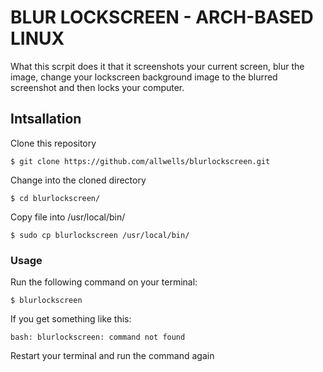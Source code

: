 # BLUR LOCKSCREEN - ARCH-BASED LINUX

What this scrpit does it that it screenshots your current screen, blur the image, change your lockscreen background image to the blurred screenshot and then locks your computer.

## Intsallation

Clone this repository

    $ git clone https://github.com/allwells/blurlockscreen.git

Change into the cloned directory

    $ cd blurlockscreen/

Copy file into /usr/local/bin/

    $ sudo cp blurlockscreen /usr/local/bin/

### Usage

Run the following command on your terminal:

    $ blurlockscreen

If you get something like this:

    bash: blurlockscreen: command not found

Restart your terminal and run the command again
